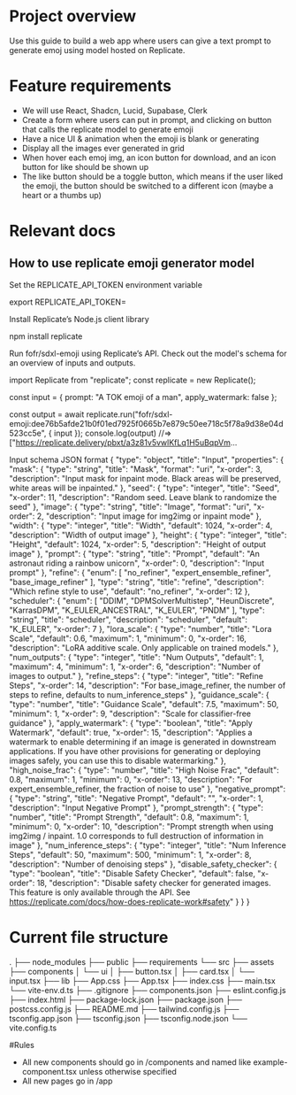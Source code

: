 # Project overview
Use this guide to build a web app where users can give a text prompt to generate emoj using model hosted on Replicate.

# Feature requirements
- We will use React, Shadcn, Lucid, Supabase, Clerk
- Create a form where users can put in prompt, and clicking on button that calls the replicate model to generate emoji
- Have a nice UI & animation when the emoji is blank or generating
- Display all the images ever generated in grid
- When hover each emoj img, an icon button for download, and an icon button for like should be shown up
- The like button should be a toggle button, which means if the user liked the emoji, the button should be switched to a different icon (maybe a heart or a thumbs up)

# Relevant docs
## How to use replicate emoji generator model
Set the REPLICATE_API_TOKEN environment variable

export REPLICATE_API_TOKEN=<paste-your-token-here>

Install Replicate’s Node.js client library

npm install replicate

Run fofr/sdxl-emoji using Replicate’s API. Check out the model's schema for an overview of inputs and outputs.

import Replicate from "replicate";
const replicate = new Replicate();

const input = {
    prompt: "A TOK emoji of a man",
    apply_watermark: false
};

const output = await replicate.run("fofr/sdxl-emoji:dee76b5afde21b0f01ed7925f0665b7e879c50ee718c5f78a9d38e04d523cc5e", { input });
console.log(output)
//=> ["https://replicate.delivery/pbxt/a3z81v5vwlKfLq1H5uBqpVm...

Input schema JSON format
{
  "type": "object",
  "title": "Input",
  "properties": {
    "mask": {
      "type": "string",
      "title": "Mask",
      "format": "uri",
      "x-order": 3,
      "description": "Input mask for inpaint mode. Black areas will be preserved, white areas will be inpainted."
    },
    "seed": {
      "type": "integer",
      "title": "Seed",
      "x-order": 11,
      "description": "Random seed. Leave blank to randomize the seed"
    },
    "image": {
      "type": "string",
      "title": "Image",
      "format": "uri",
      "x-order": 2,
      "description": "Input image for img2img or inpaint mode"
    },
    "width": {
      "type": "integer",
      "title": "Width",
      "default": 1024,
      "x-order": 4,
      "description": "Width of output image"
    },
    "height": {
      "type": "integer",
      "title": "Height",
      "default": 1024,
      "x-order": 5,
      "description": "Height of output image"
    },
    "prompt": {
      "type": "string",
      "title": "Prompt",
      "default": "An astronaut riding a rainbow unicorn",
      "x-order": 0,
      "description": "Input prompt"
    },
    "refine": {
      "enum": [
        "no_refiner",
        "expert_ensemble_refiner",
        "base_image_refiner"
      ],
      "type": "string",
      "title": "refine",
      "description": "Which refine style to use",
      "default": "no_refiner",
      "x-order": 12
    },
    "scheduler": {
      "enum": [
        "DDIM",
        "DPMSolverMultistep",
        "HeunDiscrete",
        "KarrasDPM",
        "K_EULER_ANCESTRAL",
        "K_EULER",
        "PNDM"
      ],
      "type": "string",
      "title": "scheduler",
      "description": "scheduler",
      "default": "K_EULER",
      "x-order": 7
    },
    "lora_scale": {
      "type": "number",
      "title": "Lora Scale",
      "default": 0.6,
      "maximum": 1,
      "minimum": 0,
      "x-order": 16,
      "description": "LoRA additive scale. Only applicable on trained models."
    },
    "num_outputs": {
      "type": "integer",
      "title": "Num Outputs",
      "default": 1,
      "maximum": 4,
      "minimum": 1,
      "x-order": 6,
      "description": "Number of images to output."
    },
    "refine_steps": {
      "type": "integer",
      "title": "Refine Steps",
      "x-order": 14,
      "description": "For base_image_refiner, the number of steps to refine, defaults to num_inference_steps"
    },
    "guidance_scale": {
      "type": "number",
      "title": "Guidance Scale",
      "default": 7.5,
      "maximum": 50,
      "minimum": 1,
      "x-order": 9,
      "description": "Scale for classifier-free guidance"
    },
    "apply_watermark": {
      "type": "boolean",
      "title": "Apply Watermark",
      "default": true,
      "x-order": 15,
      "description": "Applies a watermark to enable determining if an image is generated in downstream applications. If you have other provisions for generating or deploying images safely, you can use this to disable watermarking."
    },
    "high_noise_frac": {
      "type": "number",
      "title": "High Noise Frac",
      "default": 0.8,
      "maximum": 1,
      "minimum": 0,
      "x-order": 13,
      "description": "For expert_ensemble_refiner, the fraction of noise to use"
    },
    "negative_prompt": {
      "type": "string",
      "title": "Negative Prompt",
      "default": "",
      "x-order": 1,
      "description": "Input Negative Prompt"
    },
    "prompt_strength": {
      "type": "number",
      "title": "Prompt Strength",
      "default": 0.8,
      "maximum": 1,
      "minimum": 0,
      "x-order": 10,
      "description": "Prompt strength when using img2img / inpaint. 1.0 corresponds to full destruction of information in image"
    },
    "num_inference_steps": {
      "type": "integer",
      "title": "Num Inference Steps",
      "default": 50,
      "maximum": 500,
      "minimum": 1,
      "x-order": 8,
      "description": "Number of denoising steps"
    },
    "disable_safety_checker": {
      "type": "boolean",
      "title": "Disable Safety Checker",
      "default": false,
      "x-order": 18,
      "description": "Disable safety checker for generated images. This feature is only available through the API. See https://replicate.com/docs/how-does-replicate-work#safety"
    }
  }
}
# Current file structure
.
├── node_modules
├── public
├── requirements
└── src
    ├── assets
    ├── components
    │   └── ui
    │       ├── button.tsx
    │       ├── card.tsx
    │       └── input.tsx
    ├── lib
    ├── App.css
    ├── App.tsx
    ├── index.css
    ├── main.tsx
    └── vite-env.d.ts
├── .gitignore
├── components.json
├── eslint.config.js
├── index.html
├── package-lock.json
├── package.json
├── postcss.config.js
├── README.md
├── tailwind.config.js
├── tsconfig.app.json
├── tsconfig.json
├── tsconfig.node.json
└── vite.config.ts

#Rules
- All new components should go in /components and named like example-component.tsx unless otherwise specified
- All new pages go in /app
